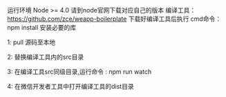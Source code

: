 运行环境  Node >= 4.0  请到node官网下载对应自己的版本
编译工具：https://github.com/zce/weapp-boilerplate
下载好编译工具后执行 cmd命令： npm install   安装必要的库

1: pull 源码至本地

2: 替换编译工具内的src目录

3: 在编译工具src同级目录,运行命令 : npm run watch 

4: 在微信开发者工具中打开编译工具的dist目录
